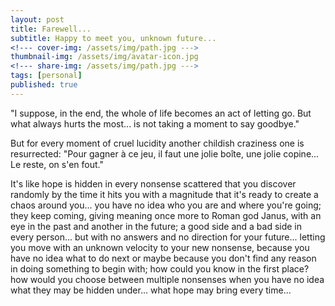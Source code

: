 ```yaml
---
layout: post
title: Farewell...
subtitle: Happy to meet you, unknown future...
<!--- cover-img: /assets/img/path.jpg --->
thumbnail-img: /assets/img/avatar-icon.jpg 
<!--- share-img: /assets/img/path.jpg --->
tags: [personal]
published: true
---
```


"I suppose, in the end, the whole of life becomes an act of letting go. But what always hurts the most... is not taking a moment to say goodbye."

But for every moment of cruel lucidity another childish craziness one is resurrected: "Pour gagner à ce jeu, il faut une jolie boîte, une jolie copine... Le reste, on s'en fout."

It's like hope is hidden in every nonsense scattered that you discover randomly by the time it hits you with a magnitude that it's ready to create a chaos around you... you have no idea who you are and where you're going; they keep coming, giving meaning once more to Roman god Janus, with an eye in the past and another in the future; a good side and a bad side in every person... but with no answers and no direction for your future... letting you move with an unknown velocity to your new nonsense, because you have no idea what to do next or maybe because you don't find any reason in doing something to begin with; how could you know in the first place? how would you choose between multiple nonsenses when you have no idea what they may be hidden under... what hope may bring every time...
